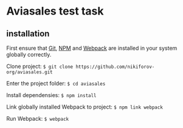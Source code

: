 # Aviasales test task
## installation
First ensure that [Git](https://git-scm.com/), [NPM](https://nodejs.org/) and [Webpack](https://webpack.js.org/) are installed in your system globally correctly.

Clone project:
`$ git clone https://github.com/nikiforov-org/aviasales.git`

Enter the project folder:
`$ cd aviasales`

Install dependensies:
`$ npm install`

Link globally installed Webpack to project:
`$ npm link webpack`

Run Webpack:
`$ webpack`